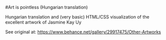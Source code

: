 #Art is pointless (Hungarian translation)

Hungarian translation and (very basic) HTML/CSS visualization of the excellent artwork of Jasmine Kay Uy

See original at: https://www.behance.net/gallery/29917475/Other-Artworks
